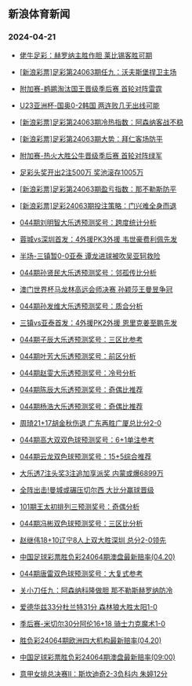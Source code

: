 ## 新浪体育新闻 
### 2024-04-21

+ [佬牛足彩：赫罗纳主胜作胆 莱比锡客胜可期](https://sports.sina.com.cn/l/2024-04-20/doc-inasmxma4499422.shtml)

+ [[新浪彩票]足彩第24063期任九：沃夫斯堡捍卫主场](https://sports.sina.com.cn/l/2024-04-20/doc-inasmtce4604309.shtml)

+ [附加赛-鹈鹕淘汰国王晋级季后赛 首轮对阵雷霆](https://sports.sina.com.cn/basketball/nba/2024-04-20/doc-inasncsy4385736.shtml)

+ [U23亚洲杯-国奥0-2韩国 两连败几无出线可能](https://sports.sina.com.cn/china/gqgs/2024-04-19/doc-inaskvxq5073964.shtml)

+ [[新浪彩票]足彩第24063期冷热指数：阿森纳客战不稳](https://sports.sina.com.cn/l/2024-04-20/doc-inasmtce4604952.shtml)

+ [[新浪彩票]足彩第24063期大势：拜仁客场防平](https://sports.sina.com.cn/l/2024-04-20/doc-inasmtce4604166.shtml)

+ [附加赛-热火大胜公牛晋级季后赛 首轮对阵绿军](https://sports.sina.com.cn/basketball/nba/2024-04-20/doc-inasmxku6388467.shtml)

+ [足彩头奖开出2注500万  奖池滚存1005万](https://sports.sina.com.cn/l/2024-04-20/doc-inasmtce4603815.shtml)

+ [[新浪彩票]足彩第24063期盈亏指数：那不勒斯防平](https://sports.sina.com.cn/l/2024-04-20/doc-inasmtaw6494558.shtml)

+ [[新浪彩票]足彩24063期投注策略：门兴难全身而退](https://sports.sina.com.cn/l/2024-04-20/doc-inasmtce4604573.shtml)

+ [044期刘明智大乐透预测奖号：跨度统计分析](https://sports.sina.com.cn/l/2024-04-20/doc-inasmxma4507331.shtml)

+ [蓉城vs深圳首发：4外援PK3外援 韦世豪费利佩先发](https://sports.sina.com.cn/china/j/2024-04-20/doc-inasnqhu4182581.shtml)

+ [半场-三镇暂0-0亚泰 谭龙进球被吹吴亚轲救险](https://sports.sina.com.cn/china/j/2024-04-20/doc-inasnuqt3068918.shtml)

+ [044期孙贤民大乐透预测奖号：邻孤传比分析](https://sports.sina.com.cn/l/2024-04-20/doc-inasmxmc3505908.shtml)

+ [澳门世界杯马龙林高远会师决赛 孙颖莎王曼昱争冠](https://sports.sina.com.cn/others/pingpang/2024-04-20/doc-inasnywr2956582.shtml)

+ [044期孙发维大乐透预测奖号：质合分析](https://sports.sina.com.cn/l/2024-04-20/doc-inasmxma4505965.shtml)

+ [三镇vs亚泰首发：4外援PK2外援 恩里克姜至鹏先发](https://sports.sina.com.cn/china/j/2024-04-20/doc-inasnqhv3182407.shtml)

+ [044期子辰大乐透预测奖号：三区比参考](https://sports.sina.com.cn/l/2024-04-20/doc-inasmxma4505584.shtml)

+ [044期叶芳大乐透预测奖号：前区分析](https://sports.sina.com.cn/l/2024-04-20/doc-inasmxma4505466.shtml)

+ [044期赵雯大乐透预测奖号：冷号分析](https://sports.sina.com.cn/l/2024-04-20/doc-inasmxma4505344.shtml)

+ [044期陈辰大乐透预测奖号：奇偶比推荐](https://sports.sina.com.cn/l/2024-04-20/doc-inasmxmc3504510.shtml)

+ [044期杨浩大乐透预测奖号：奇偶比推荐](https://sports.sina.com.cn/l/2024-04-20/doc-inasmxmc3503939.shtml)

+ [周琦21+17胡金秋伤退 广东再胜广厦总比分2-0](https://sports.sina.com.cn/basketball/cba/2024-04-20/doc-inasnywq3953018.shtml)

+ [044期高大双双色球预测奖号：6+1单注参考](https://sports.sina.com.cn/l/2024-04-20/doc-inasmxmc3499787.shtml)

+ [044期云龙双色球预测奖号：15+5综合推荐](https://sports.sina.com.cn/l/2024-04-20/doc-inasmxmc3501198.shtml)

+ [大乐透7注头奖3注追加享派奖 内蒙或爆6899万](https://sports.sina.com.cn/l/2024-04-20/doc-inasnywr2955041.shtml)

+ [全阵出击!曼城或碾压切尔西 大比分赢球晋级](https://sports.sina.com.cn/l/2024-04-20/doc-inaskezw5369762.shtml)

+ [101期王太初排列三预测奖号：奇偶分析](https://sports.sina.com.cn/l/2024-04-20/doc-inasncsy4392328.shtml)

+ [044期冯彬双色球预测奖号：三区比分析](https://sports.sina.com.cn/l/2024-04-20/doc-inasmxmc3501396.shtml)

+ [赵继伟18+10辽宁8人上双大胜深圳 总分2-0领先](https://sports.sina.com.cn/basketball/cba/2024-04-20/doc-inasnywq3948965.shtml)

+ [中国足球彩票胜负彩24064期澳盘最新赔率(04.20)](https://sports.sina.com.cn/l/2024-04-20/doc-inasncsz3399590.shtml)

+ [044期唐雷双色球预测奖号：大复式参考](https://sports.sina.com.cn/l/2024-04-20/doc-inasmxmc3501082.shtml)

+ [关小刀任九：阿森纳科隆做胆 那不勒斯赫罗纳防冷](https://sports.sina.com.cn/l/2024-04-20/doc-inasniyx3282086.shtml)

+ [爱德华兹33分杜兰特31分 森林狼大胜太阳1-0](https://sports.sina.com.cn/basketball/nba/2024-04-21/doc-inaspwaf2469731.shtml)

+ [季后赛-米切尔30分阿伦16+18 骑士力克魔术1-0](https://sports.sina.com.cn/basketball/nba/2024-04-21/doc-inaspruh3596039.shtml)

+ [胜负彩24064期欧洲四大机构最新赔率(04.20)](https://sports.sina.com.cn/l/2024-04-20/doc-inasncsy4400982.shtml)

+ [中国足球彩票胜负彩24064期澳盘最新赔率(09:00)](https://sports.sina.com.cn/l/2024-04-20/doc-inasncsz3399590.shtml)

+ [意甲女排总决赛II：斯坎迪奇2-3负科内 朱婷12分](https://sports.sina.com.cn/others/volleyball/2024-04-21/doc-inasprui2599015.shtml)

